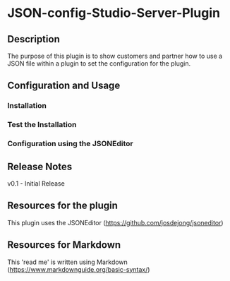 # JSON-config-Studio-Server-Plugin

## Description

The purpose of this plugin is to show customers and partner how to use a JSON file within a plugin to set the configuration for the plugin.

## Configuration and Usage


### Installation


### Test the Installation


### Configuration using the JSONEditor


## Release Notes

v0.1 - Initial Release


## Resources for the plugin
This plugin uses the JSONEditor (https://github.com/josdejong/jsoneditor)

## Resources for Markdown
This 'read me' is written using Markdown (https://www.markdownguide.org/basic-syntax/)

